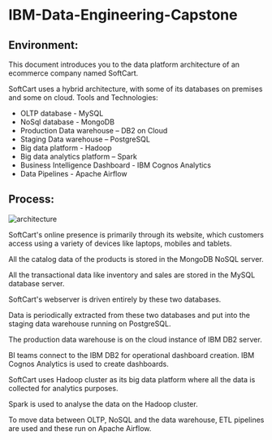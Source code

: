 # IBM-Data-Engineering-Capstone

## Environment:

This document introduces you to the data platform architecture of an ecommerce company named SoftCart.

SoftCart uses a hybrid architecture, with some of its databases on premises and some on cloud.
Tools and Technologies:

- OLTP database - MySQL
- NoSql database - MongoDB
- Production Data warehouse – DB2 on Cloud
- Staging Data warehouse – PostgreSQL
- Big data platform - Hadoop
- Big data analytics platform – Spark
- Business Intelligence Dashboard - IBM Cognos Analytics
- Data Pipelines - Apache Airflow

## Process:

![architecture](https://github.com/KarlJosephKumar/IBM-Data-Engineering-Capstone/assets/41339304/1ce52e5e-8c58-48ca-a61e-6092b3fb693c)

SoftCart's online presence is primarily through its website, which customers access using a variety of devices like laptops, mobiles and tablets.

All the catalog data of the products is stored in the MongoDB NoSQL server.

All the transactional data like inventory and sales are stored in the MySQL database server.

SoftCart's webserver is driven entirely by these two databases.

Data is periodically extracted from these two databases and put into the staging data warehouse running on PostgreSQL.

The production data warehouse is on the cloud instance of IBM DB2 server.

BI teams connect to the IBM DB2 for operational dashboard creation. IBM Cognos Analytics is used to create dashboards.

SoftCart uses Hadoop cluster as its big data platform where all the data is collected for analytics purposes.

Spark is used to analyse the data on the Hadoop cluster.

To move data between OLTP, NoSQL and the data warehouse, ETL pipelines are used and these run on Apache Airflow.

